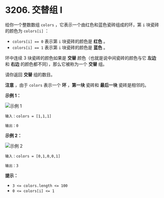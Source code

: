# 3206. 交替组 I

给你一个整数数组 `colors` ，它表示一个由红色和蓝色瓷砖组成的环，第 `i` 块瓷砖的颜色为 `colors[i]` ：

- `colors[i] == 0` 表示第 `i` 块瓷砖的颜色是 **红色** 。
- `colors[i] == 1` 表示第 `i` 块瓷砖的颜色是 **蓝色** 。

环中连续 3 块瓷砖的颜色如果是 **交替** 颜色（也就是说中间瓷砖的颜色与它 **左边** 和 **右边** 的颜色都不同），那么它被称为一个 **交替** 组。

请你返回 **交替** 组的数目。

**注意** ，由于 `colors` 表示一个 **环** ，**第一块** 瓷砖和 **最后一块** 瓷砖是相邻的。

**示例 1：**

![示例 1](https://assets.leetcode.com/uploads/2024/05/16/image_2024-05-16_23-53-171.png)

```()
输入：colors = [1,1,1]

输出：0
```

**示例 2：**

![示例 2](https://assets.leetcode.com/uploads/2024/05/16/image_2024-05-16_23-47-491.png)

```()
输入：colors = [0,1,0,0,1]

输出：3
```

**提示：**

- `3 <= colors.length <= 100`
- `0 <= colors[i] <= 1`
